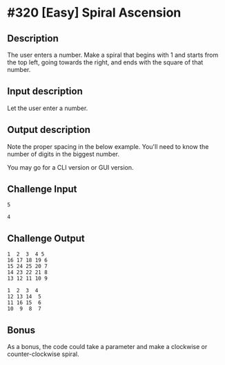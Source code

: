 # #320 [Easy] Spiral Ascension

## Description
The user enters a number. Make a spiral that begins with 1 and starts from the top left, going towards the right, and ends with the square of that number.

## Input description
Let the user enter a number.

## Output description
Note the proper spacing in the below example. You'll need to know the number of digits in the biggest number.

You may go for a CLI version or GUI version.

## Challenge Input
```
5

4
```

## Challenge Output
```
1  2  3  4 5
16 17 18 19 6
15 24 25 20 7
14 23 22 21 8
13 12 11 10 9
```

```
1  2  3  4 
12 13 14  5
11 16 15  6
10  9  8  7
```

## Bonus
As a bonus, the code could take a parameter and make a clockwise or counter-clockwise spiral.